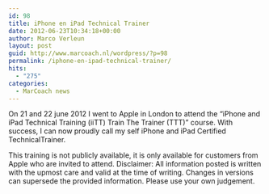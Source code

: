 ```yaml
---
id: 98
title: iPhone en iPad Technical Trainer
date: 2012-06-23T10:34:18+00:00
author: Marco Verleun
layout: post
guid: http://www.marcoach.nl/wordpress/?p=98
permalink: /iphone-en-ipad-technical-trainer/
hits:
  - "275"
categories:
  - MarCoach news
---
```

On 21 and 22 june 2012 I went to Apple in London to attend the &#8220;iPhone and iPad Technical Training (iiTT) Train The Trainer (TTT)&#8221; course. With success, I can now proudly call my self iPhone and iPad Certified TechnicalTrainer.

This training is not publicly available, it is only available for customers from Apple who are invited to attend. Disclaimer: All information posted is written with the upmost care and valid at the time of writing. Changes in versions can supersede the provided information. Please use your own judgement.